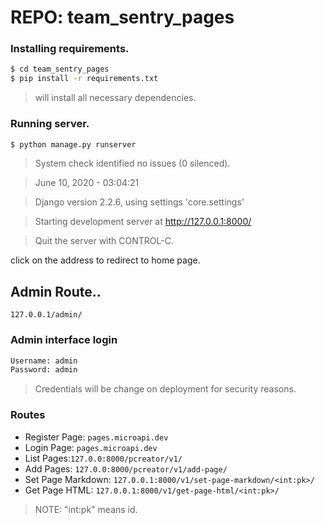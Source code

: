 # REPO: team_sentry_pages

### Installing requirements.
``` sh
$ cd team_sentry_pages
$ pip install -r requirements.txt
```
>will install all necessary dependencies.
### Running server.
``` sh
$ python manage.py runserver
```
>System check identified no issues (0 silenced).

>June 10, 2020 - 03:04:21

>Django version 2.2.6, using settings 'core.settings'

>Starting development server at http://127.0.0.1:8000/

>Quit the server with CONTROL-C.

click on the address to redirect to home page.

## Admin Route..
```127.0.0.1/admin/```
### Admin interface login 
``` sh
Username: admin
Password: admin
```
>Credentials will be change on deployment for security reasons.

### Routes
* Register Page: ```pages.microapi.dev```
* Login Page: ```pages.microapi.dev```
* List Pages:```127.0.0:8000/pcreator/v1/```
* Add Pages: ```127.0.0:8000/pcreator/v1/add-page/```
* Set Page Markdown: ```127.0.0.1:8000/v1/set-page-markdown/<int:pk>/```   
* Get Page HTML: ```127.0.0.1:8000/v1/get-page-html/<int:pk>/```
>NOTE: "int:pk" means id. 
